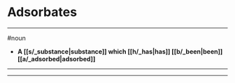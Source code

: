 # Adsorbates
---
#noun
- **A [[s/_substance|substance]] which [[h/_has|has]] [[b/_been|been]] [[a/_adsorbed|adsorbed]]**
---
---
